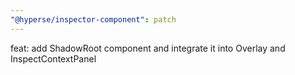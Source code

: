 ```yaml
---
"@hyperse/inspector-component": patch
---
```


feat: add ShadowRoot component and integrate it into Overlay and InspectContextPanel
